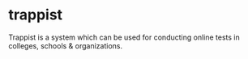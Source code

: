 # trappist
Trappist is a system which can be used for conducting online tests in colleges, schools &amp; organizations.
